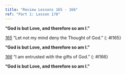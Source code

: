 ```yaml
---
title: "Review Lessons 165 - 166"
ref: "Part 1: Lesson 178"
---
```


**“God is but Love, and therefore so am I.”**

[*165*](/acim/workbook/l165/?r=1) “Let not my mind deny the Thought of God.”
{: #l165}

**“God is but Love, and therefore so am I.”**

[*166*](/acim/workbook/l166/?r=1) “I am entrusted with the gifts of God.”
{: #l166}

**“God is but Love, and therefore so am I.”**


